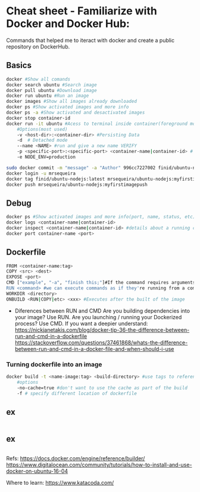 #  Cheat sheet - Familiarize with Docker and Docker Hub:

Commands that helped me to iteract with docker and create a public repository on DockerHub.

## Basics
```bash
docker #Show all comands
docker search ubuntu #Search image
docker pull ubuntu #Download image
docker run ubuntu #Run an image
docker images #Show all images already downloaded
docker ps #Show activated images and more info
docker ps -a #Show activated and desactivated images
docker stop container-id 
docker run -it ubuntu #Acess to terminal inside container(foreground mode, allocating pseudo-tty)
    #Options(most used)
    -v <host-dir>:<container-dir> #Persisting Data
    -d  # Detached mode
    --name <NAME> #run and give a new name VERIFY
    -p <specific-port>:<specific-port> <container-name|container-id> # Run image to specified port and name
    -e NODE_ENV=production

sudo docker commit -m "message" -a "Author" 996cc7227002 finid/ubuntu-nodejs #Save image after doing changes
docker login -u mrsequeira
docker tag finid/ubuntu-nodejs:latest mrsequeira/ubuntu-nodejs:myfirstimagepush #Tag created image to docker hub repository
docker push mrsequeira/ubuntu-nodejs:myfirstimagepush
``` 

## Debug
```bash
docker ps #Show activated images and more info(port, name, status, etc)
docker logs <container-name|container-id>
docker inspect <container-name|container-id> #details about a running container.
docker port container-name <port>
``` 

## Dockerfile
```bash
FROM <container-name:tag>
COPY <src> <dest>
EXPOSE <port>
CMD ["example", "-a", "finish this;"]#If the command requires arguments then it's recommended to use an array
RUN <command> #we can execute commands as if they're running from a command shell
WORKDIR <directory>
ONBUILD <RUN|COPY|etc> <xxx> #Executes after the built of the image
``` 
* Diferences between RUN and CMD
Are you building dependencies into your image? Use RUN.
Are you launching / running your Dockerized process? Use CMD.
If you want a deepier understand: 
https://nickjanetakis.com/blog/docker-tip-36-the-difference-between-run-and-cmd-in-a-dockerfile
https://stackoverflow.com/questions/37461868/whats-the-difference-between-run-and-cmd-in-a-docker-file-and-when-should-i-use

### Turning dockerfile into an image
```bash
docker build -t <name-image:tag> <build-directory> #use tags to reference a version number, 
    #options
    -no-cache=true #don't want to use the cache as part of the build 
    -f # specify different location of dockerfile
``` 

## ex
```bash

``` 
## ex
```bash

``` 





Refs:
https://docs.docker.com/engine/reference/builder/
https://www.digitalocean.com/community/tutorials/how-to-install-and-use-docker-on-ubuntu-16-04

Where to learn:
https://www.katacoda.com/ 
